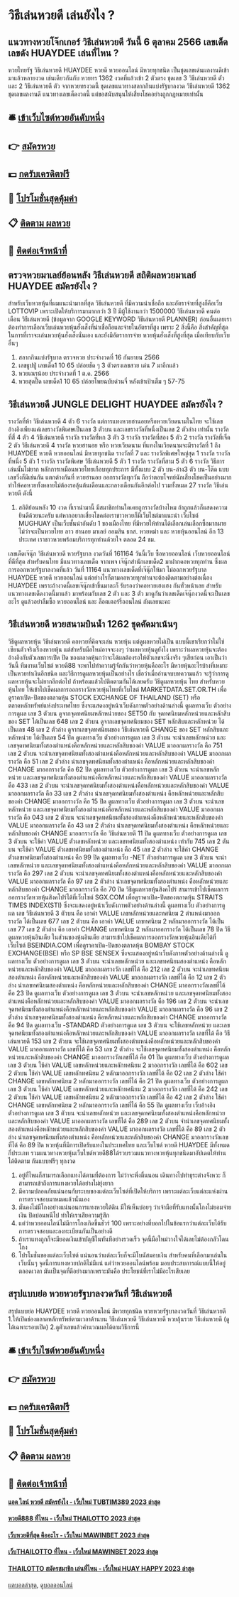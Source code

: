# วิธีเล่นหวยดี เล่นยังไง ?
## แนวทางหวยโจ๊กเกอร์ วิธีเล่นหวยดี วันนี้ 6 ตุลาคม 2566 เลขเด็ดเลขดัง HUAYDEE เล่นที่ไหน ?
หวยไทยรัฐ วิธีเล่นหวยดี HUAYDEE หวยดี หวยออนไลน์ มีหวยทุกชนิด เป็นชุดเลขเด่นผลงานดีเข้ามาแล้วหลายงวด เช่นเดียวกันกับ หวยทร 1362 งวดที่แล้วเข้า 2 ตัวตรง ชุดเลข 3 วิธีเล่นหวยดี ตัว และ 2 วิธีเล่นหวยดี ตัว จากหวยทรงวดนี้ ชุดเลขแนวทางสลากกินแบ่งรัฐบาลงวด วิธีเล่นหวยดี 1362 ชุดเลขผลงานดี แนวทางเลขเด็ดงวดนี้ แต่ขอสนับสนุนให้เสี่ยงโชคอย่างถูกกฎหมายเท่านั้น

## 🛎 [เข้าเว็บไซต์หวยอันดับหนึ่ง](https://bit.ly/3BG5bNw)
## 👉 [สมัครหวย](https://bit.ly/3BG5bNw)
## 💵 [กดรับเครดิตฟรี](https://bit.ly/3C3mvgS)
## 👑 [โปรโมชั่นสุดคุ้มค่า](https://bit.ly/3C3mvgS)
## 📋 [ติดตาม ผลหวย](https://bit.ly/3C3mvgS)
## 📱 [ติดต่อเจ้าหน้าที่](https://bit.ly/3C3mvgS)

## ตรวจหวยมาเลย์ย้อนหลัง วิธีเล่นหวยดี สถิติผลหวยมาเลย์ HUAYDEE สมัครยังไง ?
สำหรับเว็บหวยหุ้นที่ผมแนะนำมากที่สุด วิธีเล่นหวยดี ที่มีความน่าเชื่อถือ และอัตราจ่ายที่สูงก็คือเว็บ LOTTOVIP เพราะเปิดให้บริการมามากกว่า 3 ปี มีผู้ใช้งานกว่า 1500000 วิธีเล่นหวยดี คนต่อเดือน วิธีเล่นหวยดี (ข้อมูลจาก GOOGLE KEYWORD วิธีเล่นหวยดี PLANNER)
ก่อนอื่นเลยเราต้องทำการเลือกเว็บเล่นหวยหุ้นฮั่งเส็งที่น่าเชื่อถือและจ่ายในอัตราที่สูง เพราะ 2 สิ่งนี้คือ สิ่งสำคัญที่สุด ในการที่เราจะเล่นหวยหุ้นฮั่งเส็งนั่นเอง
และยังมีอัตราการจ่าย หวยหุ้นฮั่งเส็งที่สูงที่สุด เมื่อเทียบกับเว็บอื่นๆ
1. สลากกินแบ่งรัฐบาล ตรวจหวย ประจำงวดที่ 16 กันยายน 2566
2. เลขธูปปู่ เลขเด็ด1 10 65 ปล่อยชัด ๆ 3 ตัวตรงเลขสวย เด่น 7 มาอีกแล้ว
3. หวยเณรน้อย ประจำงวดที่ 1 ต.ค. 2566
4. หวยสุดปี๊ด เลขเด็ด1 10 65 ปล่อยโพยฉบับด่วนจี๋ หลังเข้าเป้าเต็ม ๆ 57-75

## วิธีเล่นหวยดี JUNGLE DELIGHT HUAYDEE สมัครยังไง ?
รางวัลที่ห้า วิธีเล่นหวยดี 4 ตัว 6 รางวัล
แต่การแทงหวยฮานอยหรือหวยเวียดนามในไทย จะใช้เลขอ้างอิงเพียงแค่เลขรางวัลพิเศษเป็นเลข 3 ตัวบน และเลขรางวัลที่หนึ่งเป็นเลข 2 ตัวล่าง เท่านั้น
รางวัลที่สี่ 4 ตัว 4 วิธีเล่นหวยดี รางวัล
รางวัลที่หก 3 ตัว 3 รางวัล
รางวัลที่สอง 5 ตัว 2 รางวัล
รางวัลที่เจ็ด 2 ตัว วิธีเล่นหวยดี 4 รางวัล
หวยฮานอย หรือ หวยเวียดนาม ที่แทงในเวียดนามจะมีรางวัลที่ 1 ถึง HUAYDEE หวยดี หวยออนไลน์ มีหวยทุกชนิด รางวัลที่ 7 และ รางวัลพิเศษใหญ่สุด 1 รางวัล
รางวัลที่หนึ่ง 5 ตัว 1 รางวัล
รางวัลพิเศษ วิธีเล่นหวยดี 5 ตัว 1 รางวัล
รางวัลที่สาม 5 ตัว 6 รางวัล
วิธีการเล่นนั้นไม่ยาก หลักการเหมือนหวยไทยเกือบทุกประการ มีทั้งแบบ 2 ตัว บน-ล่าง3 ตัว บน-โต๊ด แบบเลขวิ่งก็มีเช่นกัน แตกต่างกันที่ หวยฮานอย ออกรางวัลทุกวัน ถือว่าตอบโจทย์นักเสี่ยงโชคเป็นอย่างมาก ทำให้คอหวยทั้งหลายไม่ต้องรอลุ้นต้นเดือนและกลางเดือนกันอีกต่อไป
รวมทั้งหมด 27 รางวัล วิธีเล่นหวยดี ดังนี้
1. สถิติย้อนหลัง 10 งวด ที่เรานำมานี้ มีสมาชิกท่านใดเคยถูกรางวัลบ้างไหม ถ้าถูกแล้วก็แสดงความยินดีด้วยนะครับ แต่หากอยากเสี่ยงโชคต่อเราชาวหวยก็มีเว็บไซต์มาแนะนำ เว็บไซต์ MUGHUAY เป็นเว็บชั้นนำอันดับ 1 ของเมืองไทย ที่มีหวยให้ท่านได้เลือกเล่นเลือกซื้อมากมาย ไม่ว่าจะเป็นหวยไทย ลาว ฮานอย มาเลย์ ออมสิน ธกส. หวยพม่า และ หวยหุ้นออนไลน์ อีก 13 ประเทศ เราชาวหวยพร้อมบริการทุกท่านด้วยใจ ตลอด 24 ชม.

เลขเด็ดเจ๊นุ๊ก วิธีเล่นหวยดี หวยรัฐบาล งวดวันที่ 161164
วันนี้เว็บ ซื้อหวยออนไลน์ เว็บหวยออนไลน์ที่ดีที่สุด สำหรับคนไทย มีแนวทางเลขเด็ด จากเพจ เจ๊นุ๊กสำนักเลขเด็ด2 มาฝากคอหวยทุกท่าน ซึ่งผลการออกหวยรัฐบาลงวดที่แล้ว วันที่ 11164 แนวทางเลขเด็ดที่เจ๊นุ๊กให้มา ไม่ออกหวยรัฐบาล HUAYDEE หวยดี หวยออนไลน์ แต่อย่างไรก็ตามคอหวยทุกท่านจะต้องติดตามอย่างต่อเนื่อง HUAYDEE เพราะถ้างวดนี้เลขเจ๊นุ๊กเข้าขึ้นมาละก็ รับรองว่าคอหวยเฮงเฮง กันทั่วหน้าเลย
สำหรับแนวทางเลขเด็ดงวดนี้มาแล้ว มาพร้อมกับเลข 2 ตัว และ 3 ตัว มาดูกันว่าเลขเด็ดเจ๊นุ๊กงวดนี้จะเป็นเลขอะไร ดูแล้วอย่าลืมซื้อ หวยออนไลน์ และ ล็อตเตอร์รี่ออนไลน์ กันเลยนะคะ

## วิธีเล่นหวยดี หวยสนามบินน้ำ 1262 ชุดคัดมาเน้นๆ
วิธีดูผลหวยหุ้น วิธีเล่นหวยดี คอหวยที่คิดจะเล่น หวยหุ้น แต่ดูผลหวยไม่เป็น แบบนี้เขาเรียกว่าไม่ใช่เซียนตัวจริงเรื่องหวยหุ้น แต่สำหรับมือใหม่อาจจะงงๆ ว่าผลหวยหุ้นดูยังไง เพราะว่าผลหวยหุ้นจะต้องอ้างอิงกับตัวเลขการเปิด ปิด ของตลาดหุ้นกว่าจะได้ผลต้องรอให้ตัวเลขจะนิ่งจริง ๆเสียก่อน
เอาเป็นว่าวันนี้ ทีมงานเว็บไซต์ หวยดี88 จะพาไปทำความรู้จักกันว่าหวยหุ้นคืออะไร มีหวยหุ้นอะไรบ้างที่เหมาะเป็นหวยทำเงินอีกชนิด และวิธีการดูผลหวยหุ้นเป็นอย่างไร เชื่อว่าเมื่ออ่านจบบทความแล้ว จะรู้ว่าการดูผลหวยหุ้นจะไม่ยากอีกต่อไป ถ้าพร้อมแล้วไปติดตามกันได้เลยครับ
วิธีดูผลหวยหุ้น ไทย สำหรับหวยหุ้นไทย ให้เข้าไปเช็คผลการออกรางวัลหวยหุ้นไทยที่เว็บไซต์ MARKETDATA.SET.OR.TH เพื่อดูราคาเปิด-ปิดของตลาดหุ้น STOCK EXCHANGE OF THAILAND (SET) หรือตลาดหลักทรัพย์แห่งประเทศไทย ซึ่งจะแสดงอยู่หน้าเว็บดังภาพตัวอย่างด้านล่างนี้
ดูผลทางเว็บ
ตัวอย่างการดูผล
เลข 3 ตัวบน ดูจากจุดทศนิยมหลักหน่วยของ SET50 กับ จุดทศนิยมหลักหน่วยและหลักสิบของ SET ได้เป็นเลข 648
เลข 2 ตัวบน ดูจากเลขจุดทศนิยมของ SET หลักสิบและหลักหน่วย ได้เป็นเลข 48
เลข 2 ตัวล่าง ดูจากเลขจุดทศนิยมของ วิธีเล่นหวยดี CHANGE ของ SET หลักสิบและหลักหน่วย ได้เป็นเลข 54
ปิด
ดูผลทางเว็บ
ตัวอย่างการดูผล
เลข 3 ตัวบน จะนำเลขหลักหน่วย และเลขจุดทศนิยมทั้งสองตำแหน่งคือหลักหน่วยและหลักสิบของค่า VALUE มาออกผลรางวัล คือ 751
เลข 2 ตัวบน จะนำเลขจุดทศนิยมทั้งสองตำแหน่งคือหลักหน่วยและหลักสิบของค่า VALUE มาออกผลรางวัล คือ 51
เลข 2 ตัวล่าง นำเลขจุดทศนิยมทั้งสองตำแหน่ง คือหลักหน่วยและหลักสิบของค่า CHANGE มาออกรางวัล คือ 62
ปิด
ดูผลทางเว็บ
ตัวอย่างการดูผล
เลข 3 ตัวบน จะนำเลขหลักหน่วย และเลขจุดทศนิยมทั้งสองตำแหน่งคือหลักหน่วยและหลักสิบของค่า VALUE มาออกผลรางวัล คือ 433
เลข 2 ตัวบน จะนำเลขจุดทศนิยมทั้งสองตำแหน่งคือหลักหน่วยและหลักสิบของค่า VALUE มาออกผลรางวัล คือ 33
เลข 2 ตัวล่าง นำเลขจุดทศนิยมทั้งสองตำแหน่ง คือหลักหน่วยและหลักสิบของค่า CHANGE มาออกรางวัล คือ 15
ปิด
ดูผลทางเว็บ
ตัวอย่างการดูผล
เลข 3 ตัวบน จะนำเลขหลักหน่วย และเลขจุดทศนิยมทั้งสองตำแหน่งคือหลักหน่วยและหลักสิบของค่า VALUE มาออกผลรางวัล คือ 043
เลข 2 ตัวบน จะนำเลขจุดทศนิยมทั้งสองตำแหน่งคือหลักหน่วยและหลักสิบของค่า VALUE มาออกผลรางวัล คือ 43
เลข 2 ตัวล่าง นำเลขจุดทศนิยมทั้งสองตำแหน่ง คือหลักหน่วยและหลักสิบของค่า CHANGE มาออกรางวัล คือ วิธีเล่นหวยดี 11
ปิด
ดูผลทางเว็บ
ตัวอย่างการดูผล
เลข 3 ตัวบน จะใช้ค่า VALUE ตัวเลขหลักหน่วย และเลขทศนิยมทั้งสองตำแหน่ง เท่ากับ 745
เลข 2 ตันบน จะใช้ค่า VALUE ตัวเลขทศนิยมทั้งสองตำแหน่ง คือ 45
เลข 2 ตัวล่าง จะใช้ค่า CHANGE ตัวเลขทศนิยมทั้งสองตำแหน่ง คือ 99
ปิด
ดูผลทางเว็บ -NET
ตัวอย่างการดูผล
เลข 3 ตัวบน จะนำเลขหลักหน่วย และเลขจุดทศนิยมทั้งสองตำแหน่งคือหลักหน่วยและหลักสิบของค่า VALUE มาออกผลรางวัล คือ 297
เลข 2 ตัวบน จะนำเลขจุดทศนิยมทั้งสองตำแหน่งคือหลักหน่วยและหลักสิบของค่า VALUE มาออกผลรางวัล คือ 97
เลข 2 ตัวล่าง นำเลขจุดทศนิยมทั้งสองตำแหน่ง คือหลักหน่วยและหลักสิบของค่า CHANGE มาออกรางวัล คือ 70
ปิด
วิธีดูผลหวยหุ้นสิงคโปร์ สามารเข้าไปเช็คผลการออกรางวัลหวยหุ้นสิงคโปร์ได้ที่เว็บไซต์ SGX.COM เพื่อดูราคาเปิด-ปิดของตลาดหุ้น STRAITS TIMES INDEX(STI) ซึ่งจะแสดงอยู่หน้าเว็บดังภาพตัวอย่างด้านล่างนี้
ดูผลทางเว็บ
ตัวอย่างการดูผล
เลข วิธีเล่นหวยดี 3 ตัวบน คือ เอาค่า VALUE เลขหลักหน่วยและทศนิยม 2 ตำแหน่งมาออกรางวัล ได้เป็นเลข 677
เลข 2 ตัวบน คือ เอาค่า VALUE เลขทศนิยม 2 หลักมาออกรางวัล ได้เป็นเลข 77
เลข 2 ตัวล่าง คือ เอาค่า CHANGE เลขทศนิยม 2 หลักมาออกรางวัล ได้เป็นเลข 78
ปิด
วิธีดูผลหวยหุ้นอินเดีย ในส่วนของหุ้นอินเดีย สามารเข้าไปเช็คผลการออกรางวัลหวยหุ้นอินเดียได้ที่เว็บไซต์ BSEINDIA.COM เพื่อดูราคาเปิด-ปิดของตลาดหุ้น BOMBAY STOCK EXCHANGE(BSE) หรือ SP BSE SENSEX ซึ่งจะแสดงอยู่หน้าเว็บดังภาพตัวอย่างด้านล่างนี้
ดูผลทางเว็บ
ตัวอย่างการดูผล
เลข 3 ตัวบน จะนำเลขหลักหน่วย และเลขทศนิยมสองตำแหน่ง คือหลักหน่วยและหลักสิบของค่า VALUE มาออกผลรางวัล เลขที่ได้ คือ 212
เลข 2 ตัวบน จะนำเลขทศนิยมสองตำแหน่ง คือหลักหน่วยและหลักสิบของค่า VALUE มาออกผลรางวัล เลขที่ได้ คือ 12
เลข 2 ตัวล่าง นำเลขทศนิยมสองตำแหน่ง คือหลักหน่วยและหลักสิบของค่า CHANGE มาออกรางวัลเลขที่ได้ คือ 23
ปิด
ดูผลทางเว็บ
ตัวอย่างการดูผล
เลข 3 ตัวบน จะนำเลขหลักหน่วย และเลขจุดทศนิยมทั้งสองตำแหน่งคือหลักหน่วยและหลักสิบของค่า VALUE มาออกผลรางวัล คือ 196
เลข 2 ตัวบน จะนำเลขจุดทศนิยมทั้งสองตำแหน่งคือหลักหน่วยและหลักสิบของค่า VALUE มาออกผลรางวัล คือ 96
เลข 2 ตัวล่าง นำเลขจุดทศนิยมทั้งสองตำแหน่ง คือหลักหน่วยและหลักสิบของค่า CHANGE มาออกรางวัล คือ 94
ปิด
ดูผลทางเว็บ -STANDARD
ตัวอย่างการดูผล
เลข 3 ตัวบน จะใช้เลขหลักหน่วย และเลขจุดทศนิยมทั้งสองตำแหน่งคือหลักหน่วยและหลักสิบของค่า VALUE มาออกผลรางวัล เลขที่ได้ คือ วิธีเล่นหวยดี 153
เลข 2 ตัวบน จะใช้เลขจุดทศนิยมทั้งสองตำแหน่งคือหลักหน่วยและหลักสิบของค่า VALUE มาออกผลรางวัล เลขที่ได้ คือ 53
เลข 2 ตัวล่าง จะใช้เลขจุดทศนิยมทั้งสองตำแหน่ง คือหลักหน่วยและหลักสิบของค่า CHANGE มาออกรางวัลเลขที่ได้ คือ 01
ปิด
ดูผลทางเว็บ
ตัวอย่างการดูผล
เลข 3 ตัวบน ใช้ค่า VALUE เลขหลักหน่วยและหลักทศนิยม 2 มาออกรางวัล เลขที่ได้ คือ 602
เลข 2 ตัวบน ใช้ค่า VALUE เลขหลักทศนิยม 2 หลักมาออกรางวัล เลขที่ได้ คือ 02
เลข 2 ตัวล่าง ใช้ค่า CHANGE เลขหลักทศนิยม 2 หลักมาออกรางวัล เลขที่ได้ คือ 21
ปิด
ดูผลทางเว็บ
ตัวอย่างการดูผล
เลข 3 ตัวบน ใช้ค่า VALUE เลขหลักหน่วยและหลักทศนิยม 2 มาออกรางวัล เลขที่ได้ คือ 242
เลข 2 ตัวบน ใช้ค่า VALUE เลขหลักทศนิยม 2 หลักมาออกรางวัล เลขที่ได้ คือ 42
เลข 2 ตัวล่าง ใช้ค่า CHANGE เลขหลักทศนิยม 2 หลักมาออกรางวัล เลขที่ได้ คือ 55
ปิด
ดูผลทางเว็บ
เว็บอ้างอิง
ตัวอย่างการดูผล
เลข 3 ตัวบน จะนำเลขหลักหน่วย และเลขจุดทศนิยมทั้งสองตำแหน่งคือหลักหน่วยและหลักสิบของค่า VALUE มาออกผลรางวัล เลขที่ได้ คือ 289
เลข 2 ตัวบน จำนำเลขจุดทศนิยมทั้งสองตำแหน่งคือหลักหน่วยและหลักสิบของค่า VALUE มาออกผลรางวัล เลขที่ได้ คือ 89
เลข 2 ตัวล่าง นำเลขจุดทศนิยมทั้งสองตำแหน่ง คือหลักหน่วยและหลักสิบของค่า CHANGE มาออกรางวัลเลขที่ได้ คือ 89
ปิด
หวยหุ้นที่มีการเปิดรับแทงในประเทศไทย และเว็บไซต์ หวยดี HUAYDEE มีทั้งหมดกี่ประเภท
รวมแนวทางหวยหุ้นเว็บไซต์หวยดี88ได้รวบรวมแนวทางหวยหุ้นทุกชนิดมาอัปเดตให้ท่านได้ติดตาม กันแบบฟรีๆ ทุกงวด
1. อยู่ที่ไหนก็สามารถเลือกแทงได้ตามที่ต้องการ ไม่ว่าจะพึ่งตื่นนอน เดินทางไปทำธุระต่างจังหวะ ก็สามารถเข้าถึงการแทงหวยได้อย่างไม่ยุ่งยาก
2. มีความปลอดภัยแน่นอนกับระบบของแต่ละเว็บไซต์ที่เปิดให้บริการ เพราะแต่ละเว็บแต่ละแห่งผ่านการตรวจสอบมาหมดแล้วนั่นเอง
3. มั่นคงไม่มีโกงอย่างแน่นอนการแทงหวยใต้ดิน มีให้เห็นบ่อยๆ ว่าเจ้ามือที่รับแทงนั้นโกงไม่ยอมจ่ายเงิน ปิดบ่อนหนีไป ทำให้เราเสียความรู้สึก
4. แต่ว่าหวยออนไลน์ไม่มีการโกงเกิดขึ้นชัวร์ 100 เพราะอย่างที่บอกไปในข้อแรกว่าแต่ละเว็บได้รับการตรวจสอบและลงทะเบียนกันเป็นอย่างดี
5. ถ้าเราแทงถูกก็จะมียอดเงินเข้าบัญชีในทันทีอย่างรวดเร็ว จุดนี้มือใหม่วางใจได้เลยไม่ต้องกลัวโดนโกง
6. โปรโมชั่นของแต่ละเว็บไซต์ แน่นอนว่าแต่ละเว็บก็จะมีโบนัสมอบเงิน สำหรับคนที่เลือกมาเล่นในเว็บนั้นๆ จุดนี้การแทงหวยปกติไม่มีแน่ แต่ว่าหวยออนไลน์พร้อม มอบประสบการณ์แบบนี้ให้อยู่ตลอดเวลา มันเป็นจุดที่ดีอย่างมากเพราะมันคือ ประโยชน์ที่เราไม่มีอะไรเสียเลย

## สรุปแบบย่อ หวยหวยรัฐบาลงวดวันที่ วิธีเล่นหวยดี
สรุปแบบย่อ HUAYDEE หวยดี หวยออนไลน์ มีหวยทุกชนิด หวยหวยรัฐบาลงวดวันที่ วิธีเล่นหวยดี 1.ให้เปิดช่องตลาดหลักทรัพย์ตามเวลาด้านบน วิธีเล่นหวยดี วิธีเล่นหวยดี หวยลุ้นรวย วิธีเล่นหวยดี (ดูได้เฉพาะรอบเปิด)
2.ดูตัวเลขแล้วคำนวณผลได้ตามวิธีการนี้

## 🛎 [เข้าเว็บไซต์หวยอันดับหนึ่ง](https://bit.ly/3BG5bNw)
## 👉 [สมัครหวย](https://bit.ly/3BG5bNw)
## 💵 [กดรับเครดิตฟรี](https://bit.ly/3C3mvgS)
## 👑 [โปรโมชั่นสุดคุ้มค่า](https://bit.ly/3C3mvgS)
## 📋 [ติดตาม ผลหวย](https://bit.ly/3C3mvgS)
## 📱 [ติดต่อเจ้าหน้าที่](https://bit.ly/3C3mvgS)

#### [แอด ไลน์ หวยดี สมัครยังไง - เว็บใหม่ TUBTIM389 2023 ล่าสุด](https://atom.io/themes/แอด%20ไลน์%20หวยดี%20สมัครยังไง%20-%20เว็บใหม่%20tubtim389%202023%20ล่าสุด)
#### [หวยดี888 ที่ไหน - เว็บใหม่ THAILOTTO 2023 ล่าสุด](https://atom.io/themes/หวยดี888%20ที่ไหน%20-%20เว็บใหม่%20thailotto%202023%20ล่าสุด)
#### [เว็บหวยดีที่สุด คืออะไร - เว็บใหม่ MAWINBET 2023 ล่าสุด](https://atom.io/themes/เว็บหวยดีที่สุด%20คืออะไร%20-%20เว็บใหม่%20mawinbet%202023%20ล่าสุด)
#### [เว็บTHAILOTTO ที่ไหน - เว็บใหม่ MAWINBET 2023 ล่าสุด](https://atom.io/themes/เว็บthailotto%20ที่ไหน%20-%20เว็บใหม่%20mawinbet%202023%20ล่าสุด)
#### [THAILOTTO สมัครสมาชิก เล่นที่ไหน - เว็บใหม่ HUAY HAPPY 2023 ล่าสุด](https://atom.io/themes/thailotto%20สมัครสมาชิก%20เล่นที่ไหน%20-%20เว็บใหม่%20huay%20happy%202023%20ล่าสุด)

[ผลบอลล่าสุด](https://siamsport.tv "ผลบอลล่าสุด"), [ดูบอลออนไลน์](https://siamsport.tv/ดูบอลสด "ดูบอลออนไลน์")